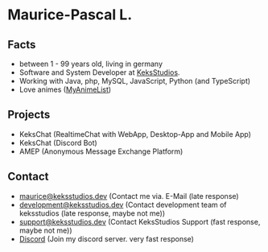 # Maurice-Pascal L.
## Facts
 - between 1 - 99 years old, living in germany
 - Software and System Developer at [KeksStudios](https://keksstudios.dev).
 - Working with Java, php, MySQL, JavaScript, Python (and TypeScript)
 - Love animes ([MyAnimeList](https://myanimelist.net/profile/MauricePascal))
 
 ## Projects
  - KeksChat (RealtimeChat with WebApp, Desktop-App and Mobile App)
  - KeksChat (Discord Bot)
  - AMEP (Anonymous Message Exchange Platform)

## Contact
  - maurice@keksstudios.dev (Contact me via. E-Mail (late response)
  - development@keksstudios.dev (Contact development team of keksstudios (late response, maybe not me))
  - support@keksstudios.dev (Contact KeksStudios Support (fast response, maybe not me))
  - [Discord](https://discord.gg7rHtSd7X) (Join my discord server. very fast response)
